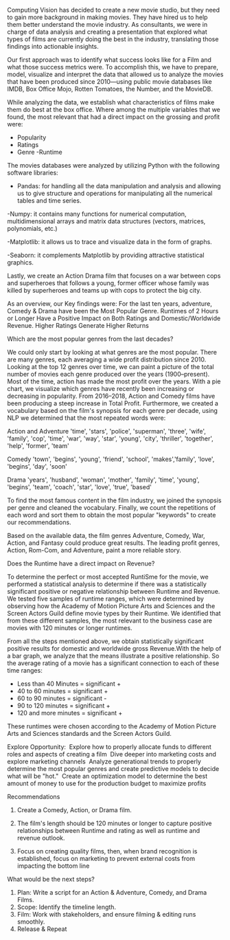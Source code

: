 Computing Vision has decided to create a new movie studio, but they need to gain more background in making movies. They have hired us to help them better understand the movie industry. As consultants, we were in charge of data analysis and creating a presentation that explored what types of films are currently doing the best in the industry, translating those findings into actionable insights.

Our first approach was to identify what success looks like for a Film and what those success metrics were. To accomplish this, we have to prepare, model, visualize and interpret the data that allowed us to analyze the movies that have been produced since 2010—using public movie databases like IMDB, Box Office Mojo, Rotten Tomatoes, the Number, and the MovieDB. 

While analyzing the data, we establish what characteristics of films make them do best at the box office. Where among the multiple variables that we found, the most relevant that had a direct impact on the grossing and profit were:
- Popularity
- Ratings
- Genre
-Runtime

The movies databases were analyzed by utilizing Python with the following software libraries:

- Pandas: for handling all the data manipulation and analysis and allowing us to give structure and operations for manipulating all the numerical tables and time series.

-Numpy: it contains many functions for numerical computation, multidimensional arrays and matrix data structures (vectors, matrices, polynomials, etc.)

-Matplotlib: it allows us to trace and visualize data in the form of graphs.

-Seaborn: it complements Matplotlib by providing attractive statistical graphics.

Lastly, we create an Action Drama film that focuses on a war between cops and superheroes that follows a young, former officer whose family was killed by superheroes and teams up with cops to protect the big city. 

As an overview, our Key findings were:
For the last ten years, adventure, Comedy & Drama ​have been the Most Popular Genre​.
Runtimes of 2 Hours or Longer Have a Positive Impact on Both Ratings and Domestic/Worldwide Revenue​.
Higher Ratings Generate Higher Returns​

Which are the most popular genres from the last decades?​

We could only start by looking at what genres are the most popular. There are many genres, each averaging a wide profit distribution since 2010. Looking at the top 12 genres over time, we can paint a picture of the total number of movies each genre produced over the years (1900–present). Most of the time, action has made the most profit over the years. With a pie chart, we visualize which genres have recently been increasing or decreasing in popularity. From 2016–2018, Action and Comedy films have been producing a steep increase in Total Profit. Furthermore, we created a vocabulary based on the film's synopsis for each genre per decade, using NLP we determined that the most repeated words were:​

Action and Adventure​
'time', 'stars', 'police', 'superman', 'three'​, 'wife', 'family', 'cop', 'time', 'war', 'way', 'star', 'young', 'city', 'thriller'​, 'together', 'help', 'former', 'team' 

Comedy​
'town', 'begins', 'young', 'friend', ​'school', 'makes', ​'family', 'love', 'begins', 'day', 'soon'

Drama​
'years', 'husband', 'woman', 'mother'​, 'family',  'time', 'young', 'begins', 'team', 'coach', ​'star', 'love', 'true', 'based'

To find the most famous content in the film industry, we joined the synopsis per genre and cleaned the vocabulary. Finally, we count the repetitions of each word and sort them to obtain the most popular "keywords" to create our recommendations.

Based on the available data, the film genres Adventure, Comedy, War, Action, and Fantasy could produce great results. The leading profit genres, Action, Rom-Com, and Adventure, paint a more reliable story.

Does the Runtime have a direct impact on Revenue?

To determine the perfect or most accepted RuntiSme for the movie, we performed a statistical analysis to determine if there was a statistically significant positive or negative relationship between Runtime and Revenue. We tested five samples of runtime ranges, which were determined by observing how the Academy of Motion Picture Arts and Sciences and the Screen Actors Guild define movie types by their Runtime. We identified that from these different samples, the most relevant to the business case are movies with 120 minutes or longer runtimes. 

From all the steps mentioned above, we obtain statistically significant positive results for domestic and worldwide gross Revenue​. ​With the help of a bar graph, we analyze that the means illustrate a positive relationship. So the average rating of a movie has a significant connection to each of these time ranges​: 

- Less than 40 Minutes = significant +​
- 40 to 60 minutes = significant +​
- 60 to 90 minutes = significant -​
- 90 to 120 minutes = significant +​
- 120 and more minutes = significant +​

These runtimes were chosen according to the Academy of Motion Picture Arts and Sciences standards and the Screen Actors Guild.​

Explore Opportunity:
​
Explore how to properly allocate funds to different roles and aspects of creating a film ​
Dive deeper into marketing costs and explore marketing channels ​
Analyze generational trends to properly determine the most popular genres and create predictive models to decide what will be "hot." ​
Create an optimization model to determine the best amount of money to use for the production budget to maximize profits 

Recommendations

1. Create a Comedy, Action, or Drama film. ​

2. The film's length should be 120 minutes or longer to capture positive relationships between Runtime and rating as well as runtime and revenue outlook.​

3. Focus on creating quality films, then, when brand recognition is established, focus on marketing to prevent external costs from impacting the bottom line

What would be the next steps?

1. Plan: Write a script for a​n Action & Adventure, Comedy, and Drama Films.
2. Scope: Identify the timeline length.
3. Film: Work with stakeholders, and ensure filming & editing runs smoothly.
4. Release & Repeat​






